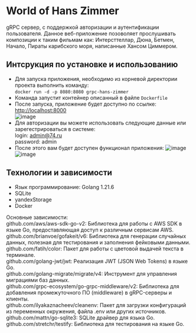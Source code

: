 # World of Hans Zimmer 
gRPC сервер, с поддержкой авторизации и аутентификации пользователя. Данное веб-приложение позоволяет прослушивать композиции к таким фильмам как: Интерсттеллар, Дюна, Бетмен, Начало, Пираты карибского моря, написанные Хансом Циммером. 

## Интсрукция по установке и использованию
- Для запуска приложения, необходимо из корневой директории проекта выполнить команду:    
`docker run -d -p 8080:8080 grpc-hans-zimmer`
- Команда запустит контейнер описанный в файле `Dockerfile`
- После запуска, приложение будет доступно по ссылке:  
[http://localhost:8000](URL)  
![image](https://github.com/MaksimovDenis/gRPC-server-HansZimmerSoundtracks/assets/44647373/b7fa6e27-6963-4600-8331-0d29038b4ca2)
- Для авторизации вы можете использовать следующие данные или зарегестрироваться в системе:  
  login: admin@74.ru  
  password: admin
- После этого вам будет доступен функционал приложения:
![image](https://github.com/MaksimovDenis/gRPC-server-HansZimmerSoundtracks/assets/44647373/3e170ccb-2397-4be3-a83f-8e82016b76fd)
![image](https://github.com/MaksimovDenis/gRPC-server-HansZimmerSoundtracks/assets/44647373/a9e28ee4-a742-4f88-90e1-0a9c149a7483)
  
## Технологии и зависимости
- Язык программирование: Golang 1.21.6  
- SQLite
- yandexStorage
- Docker

Основные зависимости:  
github.com/aws/aws-sdk-go-v2: Библиотека для работы с AWS SDK в языке Go, предоставляющая доступ к различным сервисам AWS.  
github.com/brianvoe/gofakeit/v6: Библиотека для генерации случайных данных, полезная для тестирования и заполнения фейковыми данными.  
github.com/fatih/color: Пакет для работы с цветовой выдачей текста в терминале.  
github.com/golang-jwt/jwt: Реализация JWT (JSON Web Tokens) в языке Go.  
github.com/golang-migrate/migrate/v4: Инструмент для управления миграциями баз данных.  
github.com/grpc-ecosystem/go-grpc-middleware/v2: Библиотека для добавления промежуточного ПО (middleware) в gRPC-серверы и клиенты.  
github.com/ilyakaznacheev/cleanenv: Пакет для загрузки конфигураций из переменных окружения, файла .env или других источников.  
github.com/mattn/go-sqlite3: SQLite драйвер для языка Go.  
github.com/stretchr/testify: Библиотека для тестирования на языке Go.  